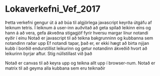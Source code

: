 # Lokaverkefni_Vef_2017

Þetta verkefni gengur út á að búa til algjörlega javascript keyrða útgáfu af leiknum tetris. 
Í leiknum á user-inn auðvitað að geta spilað leikinn eins og hann á að vera, gefa ákveðna stigagjöf fyrir hversu margar línur notandi eyðir í einu
Notað er javascript til að teikna bakgrunninn og kubbanna sem notandinn raðar upp
Ef notandi tapar, það er, er ekki hægt að birta nýjan kubb í borðið endurstillist leikurinn og getur notandinn ákveðið hvort að leikurinn byrjar aftur. Stig núllstillast við það

Notað er canvas til að keyra upp og teikna allt upp í browser-num.
Notað er matrix til að geyma alla kubbana sem eru teiknaðir
